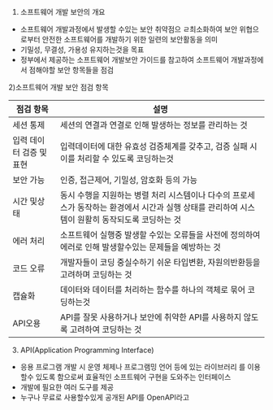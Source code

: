 1) 소프트웨어 개발 보안의 개요
 - 소프트웨어 개발과정에서 발생할 수있는 보안 취약점으 ㄹ최소화하여 보안 위협으로부터 안전한 소프트웨어를 개발하기 위한 일련의 보안활동을 의미
 - 기밀성, 무결성, 가용성 유지하는것을 목표
 - 정부에서 제공하는 소프트웨어 개발보안 가이드를 참고하여 소프트웨어 개발과정에서 점해야할 보안 항목들을 점검

2)소프트웨어 개발 보안 점검 항목

| 점검 항목          | 설명                                                                                |
| -------------- | --------------------------------------------------------------------------------- |
| 세션 통제          | 세션의 연결과 연결로 인해 발생하는 정보를 관리하는 것                                                    |
| 입력 데이터 검증 및 표현 | 입력데이터에 대한 유효성 검증체계를 갖추고, 검증 실패 시 이를 처리할 수 있도록 코딩하는것                               |
| 보안 가능          | 인증, 접근제어, 기밀성, 암호화 등의 가능                                                          |
| 시간 및상태         | 동시 수행을 지원하는 병렬 처리 시스템이나 다수의 프로세스가 동작하는 환경에서 시간과 실행 상태를 관리하여 시스템이 원활히 동작되도록 코딩하는 것 |
| 에러 처리          | 소프트웨어 실행중 발생할 수있는 오류들을 사전에 정의하여 에러로 인해  발생할수있는 문제들을 예방하는 것                        |
| 코드 오류          | 개발자들이 코딩 중실수하기 쉬운 타입변환, 자원의반환등을 고려하며 코딩하는 것                                       |
| 캡슐화            | 데이터와 데이터를 처리하는 함수를 하나의 객체로 묶어 코딩하는것                                               |
| API오용          | API를 잘못 사용하거나 보안에 취약한 API를 사용하지 않도록 고려하여 코딩하는  것                                  |

3) API(Application Programming Interface)
 - 응용 프로그램 개발 시 운영 체제나 프로그램밍 언어 등에 있는 라이브러리 를 이용 할수 있도록 함으로써 효율적인 소프트웨어 구현을 도와주는 인터페이스 
 - 개발에 필요한 여러 도구를 제공
 - 누구나 무료로 사용할수있게 공개된 API를 OpenAPI라고 